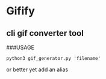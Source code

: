# Gifify 

## cli gif converter tool 


###USAGE

```
python3 gif_generator.py 'filename'
```
or better yet add an alias 
